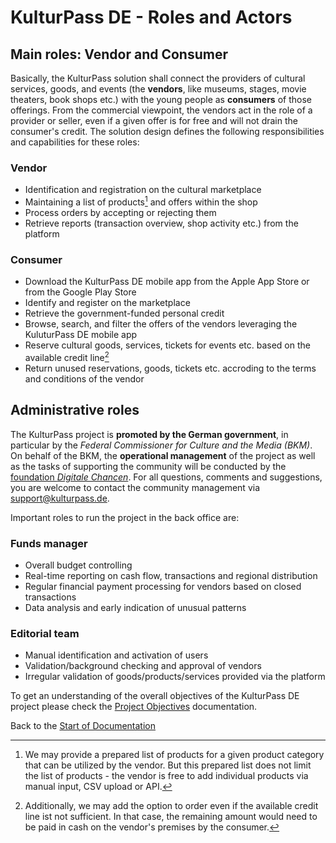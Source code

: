 # KulturPass DE - Roles and Actors

## Main roles: Vendor and Consumer

Basically, the KulturPass solution shall connect the providers of cultural services, goods, and events (the **vendors**, like museums, stages, movie theaters, book shops etc.) with the young people as **consumers** of those offerings. From the commercial viewpoint, the vendors act in the role of a provider or seller, even if a given offer is for free and will not drain the consumer's credit.
The solution design defines the following responsibilities and capabilities for these roles:

### Vendor

- Identification and registration on the cultural marketplace
- Maintaining a list of products[^1] and offers within the shop
- Process orders by accepting or rejecting them
- Retrieve reports (transaction overview, shop activity etc.) from the platform

### Consumer

- Download the KulturPass DE mobile app from the Apple App Store or from the Google Play Store
- Identify and register on the marketplace
- Retrieve the government-funded personal credit
- Browse, search, and filter the offers of the vendors leveraging the KuluturPass DE mobile app
- Reserve cultural goods, services, tickets for events etc. based on the available credit line[^2]
- Return unused reservations, goods, tickets etc. accroding to the terms and conditions of the vendor
[^1]: We may provide a prepared list of products for a given product category that can be utilized by the vendor. But this prepared list does not limit the list of products - the vendor is free to add individual products via manual input, CSV upload or API.
[^2]: Additionally, we may add the option to order even if the available credit line ist not sufficient. In that case, the remaining amount would need to be paid in cash on the vendor's premises by the consumer.

## Administrative roles

The KulturPass project is **promoted by the German government**, in particular by the _Federal Commissioner for Culture and the Media (BKM)_. On behalf of the BKM, the **operational management** of the project as well as the tasks of supporting the community will be conducted by the [foundation _Digitale Chancen_](https://www.digitale-chancen.de/). For all questions, comments and suggestions, you are welcome to contact the community management via [support@kulturpass.de](mailto:support@kulturpass.de).

Important roles to run the project in the back office are:

### Funds manager

- Overall budget controlling
- Real-time reporting on cash flow, transactions and regional distribution
- Regular financial payment processing for vendors based on closed transactions
- Data analysis and early indication of unusual patterns  

### Editorial team

- Manual identification and activation of users
- Validation/background checking and approval of vendors
- Irregular validation of goods/products/services provided via the platform

To get an understanding of the overall objectives of the KulturPass DE project please check the [Project Objectives](project-objectives.md) documentation.

Back to the [Start of Documentation](../README.md)
